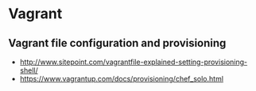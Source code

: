 # Vagrant
## Vagrant file configuration and provisioning
* http://www.sitepoint.com/vagrantfile-explained-setting-provisioning-shell/
* https://www.vagrantup.com/docs/provisioning/chef_solo.html

